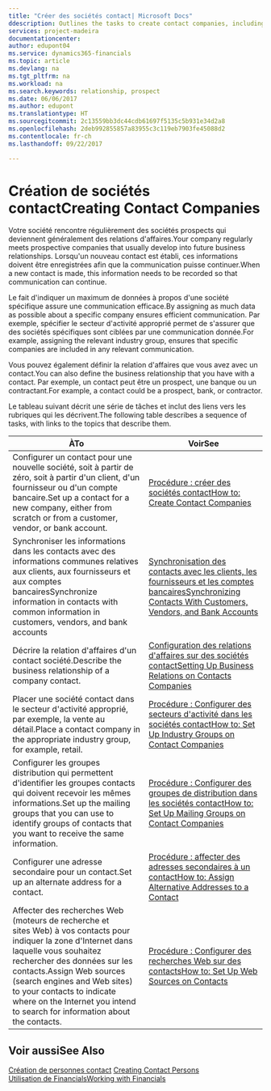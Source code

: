 ```yaml
---
title: "Créer des sociétés contact| Microsoft Docs"
ddescription: Outlines the tasks to create contact companies, including assigning relevant data about prospects and defining the business relationships you have with companies.
services: project-madeira
documentationcenter: 
author: edupont04
ms.service: dynamics365-financials
ms.topic: article
ms.devlang: na
ms.tgt_pltfrm: na
ms.workload: na
ms.search.keywords: relationship, prospect
ms.date: 06/06/2017
ms.author: edupont
ms.translationtype: HT
ms.sourcegitcommit: 2c13559bb3dc44cdb61697f5135c5b931e34d2a8
ms.openlocfilehash: 2deb992855857a83955c3c119eb7903fe45088d2
ms.contentlocale: fr-ch
ms.lasthandoff: 09/22/2017

---
```

# <a name="creating-contact-companies"></a><span data-ttu-id="cb99d-102">Création de sociétés contact</span><span class="sxs-lookup"><span data-stu-id="cb99d-102">Creating Contact Companies</span></span>
<span data-ttu-id="cb99d-103">Votre société rencontre régulièrement des sociétés prospects qui deviennent généralement des relations d'affaires.</span><span class="sxs-lookup"><span data-stu-id="cb99d-103">Your company regularly meets prospective companies that usually develop into future business relationships.</span></span> <span data-ttu-id="cb99d-104">Lorsqu'un nouveau contact est établi, ces informations doivent être enregistrées afin que la communication puisse continuer.</span><span class="sxs-lookup"><span data-stu-id="cb99d-104">When a new contact is made, this information needs to be recorded so that communication can continue.</span></span>

<span data-ttu-id="cb99d-105">Le fait d'indiquer un maximum de données à propos d'une société spécifique assure une communication efficace.</span><span class="sxs-lookup"><span data-stu-id="cb99d-105">By assigning as much data as possible about a specific company ensures efficient communication.</span></span> <span data-ttu-id="cb99d-106">Par exemple, spécifier le secteur d'activité approprié permet de s'assurer que des sociétés spécifiques sont ciblées par une communication donnée.</span><span class="sxs-lookup"><span data-stu-id="cb99d-106">For example, assigning the relevant industry group, ensures that specific companies are included in any relevant communication.</span></span>

<span data-ttu-id="cb99d-107">Vous pouvez également définir la relation d'affaires que vous avez avec un contact.</span><span class="sxs-lookup"><span data-stu-id="cb99d-107">You can also define the business relationship that you have with a contact.</span></span> <span data-ttu-id="cb99d-108">Par exemple, un contact peut être un prospect, une banque ou un contractant.</span><span class="sxs-lookup"><span data-stu-id="cb99d-108">For example, a contact could be a prospect, bank, or contractor.</span></span>

<span data-ttu-id="cb99d-109">Le tableau suivant décrit une série de tâches et inclut des liens vers les rubriques qui les décrivent.</span><span class="sxs-lookup"><span data-stu-id="cb99d-109">The following table describes a sequence of tasks, with links to the topics that describe them.</span></span> 

| <span data-ttu-id="cb99d-110">À</span><span class="sxs-lookup"><span data-stu-id="cb99d-110">To</span></span> | <span data-ttu-id="cb99d-111">Voir</span><span class="sxs-lookup"><span data-stu-id="cb99d-111">See</span></span> |
| --- | --- |
| <span data-ttu-id="cb99d-112">Configurer un contact pour une nouvelle société, soit à partir de zéro, soit à partir d'un client, d'un fournisseur ou d'un compte bancaire.</span><span class="sxs-lookup"><span data-stu-id="cb99d-112">Set up a contact for a new company, either from scratch or from a customer, vendor, or bank account.</span></span> |[<span data-ttu-id="cb99d-113">Procédure : créer des sociétés contact</span><span class="sxs-lookup"><span data-stu-id="cb99d-113">How to: Create Contact Companies</span></span>](marketing-how-create-contact-companies.md) |
| <span data-ttu-id="cb99d-114">Synchroniser les informations dans les contacts avec des informations communes relatives aux clients, aux fournisseurs et aux comptes bancaires</span><span class="sxs-lookup"><span data-stu-id="cb99d-114">Synchronize information in contacts with common information in customers, vendors, and bank accounts</span></span> |[<span data-ttu-id="cb99d-115">Synchronisation des contacts avec les clients, les fournisseurs et les comptes bancaires</span><span class="sxs-lookup"><span data-stu-id="cb99d-115">Synchronizing Contacts With Customers, Vendors, and Bank Accounts</span></span>](marketing-synchronize-contacts-customers-vendors-bank-accounts.md) |
| <span data-ttu-id="cb99d-116">Décrire la relation d'affaires d'un contact société.</span><span class="sxs-lookup"><span data-stu-id="cb99d-116">Describe the business relationship of a company contact.</span></span> |[<span data-ttu-id="cb99d-117">Configuration des relations d'affaires sur des sociétés contact</span><span class="sxs-lookup"><span data-stu-id="cb99d-117">Setting Up Business Relations on Contacts Companies</span></span>](marketing-business-relations.md) |
| <span data-ttu-id="cb99d-118">Placer une société contact dans le secteur d'activité approprié, par exemple, la vente au détail.</span><span class="sxs-lookup"><span data-stu-id="cb99d-118">Place a contact company in the appropriate industry group, for example, retail.</span></span> |[<span data-ttu-id="cb99d-119">Procédure : Configurer des secteurs d'activité dans les sociétés contact</span><span class="sxs-lookup"><span data-stu-id="cb99d-119">How to: Set Up Industry Groups on Contact Companies</span></span>](marketing-industry-groups.md) |
| <span data-ttu-id="cb99d-120">Configurer les groupes distribution qui permettent d'identifier les groupes contacts qui doivent recevoir les mêmes informations.</span><span class="sxs-lookup"><span data-stu-id="cb99d-120">Set up the mailing groups that you can use to identify groups of contacts that you want to receive the same information.</span></span> |[<span data-ttu-id="cb99d-121">Procédure : Configurer des groupes de distribution dans les sociétés contact</span><span class="sxs-lookup"><span data-stu-id="cb99d-121">How to: Set Up Mailing Groups on Contact Companies</span></span>](marketing-mailing-groups.md) |
| <span data-ttu-id="cb99d-122">Configurer une adresse secondaire pour un contact.</span><span class="sxs-lookup"><span data-stu-id="cb99d-122">Set up an alternate address for a contact.</span></span> |[<span data-ttu-id="cb99d-123">Procédure : affecter des adresses secondaires à un contact</span><span class="sxs-lookup"><span data-stu-id="cb99d-123">How to: Assign Alternative Addresses to a Contact</span></span>](marketing-how-assign-alternate-address.md) |
| <span data-ttu-id="cb99d-124">Affecter des recherches Web (moteurs de recherche et sites Web) à vos contacts pour indiquer la zone d'Internet dans laquelle vous souhaitez rechercher des données sur les contacts.</span><span class="sxs-lookup"><span data-stu-id="cb99d-124">Assign Web sources (search engines and Web sites) to your contacts to indicate where on the Internet you intend to search for information about the contacts.</span></span> |[<span data-ttu-id="cb99d-125">Procédure : Configurer des recherches Web sur des contacts</span><span class="sxs-lookup"><span data-stu-id="cb99d-125">How to: Set Up Web Sources on Contacts</span></span>](marketing-web-sources.md) |

## <a name="see-also"></a><span data-ttu-id="cb99d-126">Voir aussi</span><span class="sxs-lookup"><span data-stu-id="cb99d-126">See Also</span></span>
<span data-ttu-id="cb99d-127">[Création de personnes contact](marketing-create-contact-persons.md) </span><span class="sxs-lookup"><span data-stu-id="cb99d-127">[Creating Contact Persons](marketing-create-contact-persons.md) </span></span>  
[<span data-ttu-id="cb99d-128">Utilisation de Financials</span><span class="sxs-lookup"><span data-stu-id="cb99d-128">Working with Financials</span></span>](ui-work-product.md)

